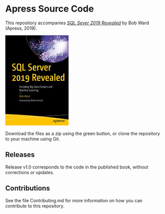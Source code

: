 # Apress Source Code

This repository accompanies [*SQL Sever 2019 Revealed*](https://www.apress.com/9781484254189) by Bob Ward (Apress, 2019).

[comment]: #cover
![Cover image](9781484254189.jpg)

Download the files as a zip using the green button, or clone the repository to your machine using Git.

## Releases

Release v1.0 corresponds to the code in the published book, without corrections or updates.

## Contributions

See the file Contributing.md for more information on how you can contribute to this repository.